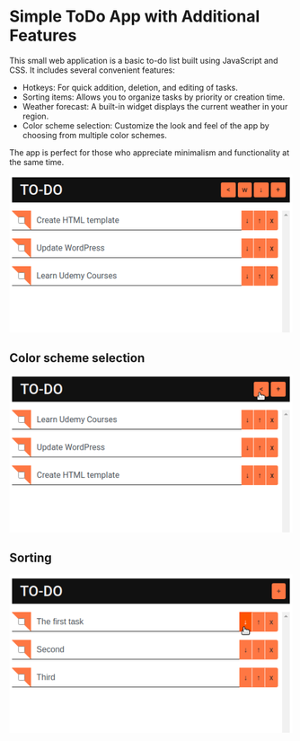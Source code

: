 # Simple ToDo App with Additional Features

This small web application is a basic to-do list built using JavaScript and CSS. It includes several convenient features:

- Hotkeys: For quick addition, deletion, and editing of tasks.
- Sorting items: Allows you to organize tasks by priority or creation time.
- Weather forecast: A built-in widget displays the current weather in your region.
- Color scheme selection: Customize the look and feel of the app by choosing from multiple color schemes.

The app is perfect for those who appreciate minimalism and functionality at the same time.

![App screenshot](images/shortcuts.gif)

## Color scheme selection

![Color scheme](images/theme.gif)

## Sorting

![Color scheme](images/sorting.gif)